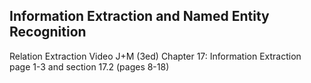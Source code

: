 Information Extraction and Named Entity Recognition
------------------ 

Relation Extraction Video 
J+M (3ed) Chapter 17: Information Extraction page 1-3 and section 17.2 (pages 8-18)
